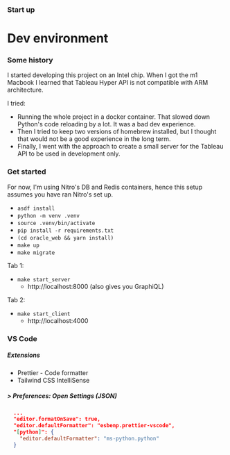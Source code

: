 ### Start up

# Dev environment

### Some history

I started developing this project on an Intel chip. When I got the m1 Macbook I learned that Tableau Hyper API is not compatible with ARM architecture.

I tried:

- Running the whole project in a docker container. That slowed down Python's code reloading by a lot. It was a bad dev experience.
- Then I tried to keep two versions of homebrew installed, but I thought that would not be a good experience in the long term.
- Finally, I went with the approach to create a small server for the Tableau API to be used in development only.

### Get started

For now, I'm using Nitro's DB and Redis containers, hence this setup assumes you have ran Nitro's set up.

- `asdf install`
- `python -m venv .venv`
- `source .venv/bin/activate`
- `pip install -r requirements.txt`
- `(cd oracle_web && yarn install)`
- `make up`
- `make migrate`

Tab 1:

- `make start_server`
  - http://localhost:8000 (also gives you GraphiQL)

Tab 2:

- `make start_client`
  - http://localhost:4000

### VS Code

##### Extensions

- Prettier - Code formatter
- Tailwind CSS IntelliSense

##### > Preferences: Open Settings (JSON)

```json
  ...
  "editor.formatOnSave": true,
  "editor.defaultFormatter": "esbenp.prettier-vscode",
  "[python]": {
    "editor.defaultFormatter": "ms-python.python"
  }
```
